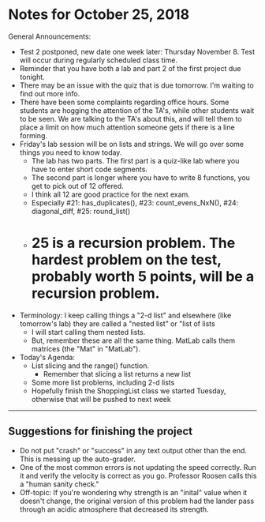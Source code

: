 # Notes for October 25, 2018

General Announcements:
* Test 2 postponed, new date one week later: Thursday November 8. Test will occur during regularly scheduled class time. 
* Reminder that you have both a lab and part 2 of the first project due tonight.
* There may be an issue with the quiz that is due tomorrow. I'm waiting to find out more info.
* There have been some complaints regarding office hours. Some students are hogging the attention of the TA's, while other students wait to be seen. We are talking to the TA's about this, and will tell them to place a limit on how much attention someone gets if there is a line forming. 
* Friday's lab session will be on lists and strings. We will go over some things you need to know today.
    * The lab has two parts. The first part is a quiz-like lab where you have to enter short code segments. 
    * The second part is longer where you have to write 8 functions, you get to pick out of 12 offered.
    * I think all 12 are good practice for the next exam.  
    * Especially #21: has_duplicates(), #23: count_evens_NxN(), #24: diagonal_diff, #25: round_list()
    * # 25 is a recursion problem. The hardest problem on the test, probably worth 5 points, will be a recursion problem. 
* Terminology: I keep calling things a "2-d list" and elsewhere (like tomorrow's lab) they are called a "nested list" or "list of lists
    * I will start calling them nested lists.
    * But, remember these are all the same thing. MatLab calls them matrices (the "Mat" in "MatLab"). 
* Today's Agenda:
    * List slicing and the range() function. 
        * Remember that slicing a list returns a new list
    * Some more list problems, including 2-d lists
    * Hopefully finish the ShoppingList class we started Tuesday, otherwise that will be pushed to next week

---

## Suggestions for finishing the project
* Do not put "crash" or "success" in any text output other than the end. This is messing up the auto-grader.
* One of the most common errors is not updating the speed correctly. Run it and verify the velocity is correct as you go. Professor Roosen calls this a "human sanity check." 
* Off-topic: If you're wondering why strength is an "inital" value when it doesn't change, the original version of this problem had the lander pass through an acidic atmosphere that decreased its strength. 
